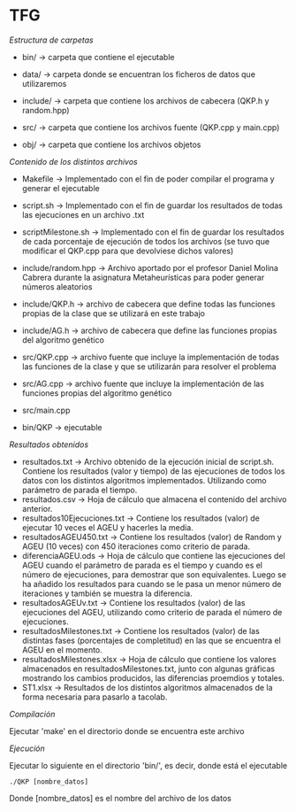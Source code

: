 # TFG
*Estructura de carpetas*

  - bin/ -> carpeta que contiene el ejecutable
	
  - data/ -> carpeta donde se encuentran los ficheros de datos que utilizaremos
	
  - include/ -> carpeta que contiene los archivos de cabecera (QKP.h y random.hpp)
	
  - src/ -> carpeta que contiene los archivos fuente (QKP.cpp y main.cpp)
	
  - obj/ -> carpeta que contiene los archivos objetos
	
*Contenido de los distintos archivos*

  - Makefile -> Implementado con el fin de poder compilar el programa y generar el ejecutable
  
  - script.sh -> Implementado con el fin de guardar los resultados de todas las ejecuciones en un archivo .txt

  - scriptMilestone.sh -> Implementado con el fin de guardar los resultados de cada porcentaje de ejecución de todos los archivos (se tuvo que modificar el QKP.cpp para que devolviese dichos valores) 
	
  - include/random.hpp -> Archivo aportado por el profesor Daniel Molina Cabrera durante la asignatura Metaheurísticas para poder generar números aleatorios
	
  - include/QKP.h -> archivo de cabecera que define todas las funciones propias de la clase que se utilizará en este trabajo
  
  - include/AG.h -> archivo de cabecera que define las funciones propias del algoritmo genético
	
  - src/QKP.cpp -> archivo fuente que incluye la implementación de todas las funciones de la clase y que se utilizarán para resolver el problema

  - src/AG.cpp -> archivo fuente que incluye la implementación de las funciones propias del algoritmo genético
	
  - src/main.cpp
	
  - bin/QKP -> ejecutable

*Resultados obtenidos*
  - resultados.txt -> Archivo obtenido de la ejecución inicial de script.sh. Contiene los resultados (valor y tiempo) de las ejecuciones de todos los datos con los distintos algoritmos implementados. Utilizando como parámetro de parada el tiempo.
  - resultados.csv -> Hoja de cálculo que almacena el contenido del archivo anterior.
  - resultados10Ejecuciones.txt -> Contiene los resultados (valor) de ejecutar 10 veces el AGEU y hacerles la media.
  - resultadosAGEU450.txt -> Contiene los resultados (valor) de Random y AGEU (10 veces) con 450 iteraciones como criterio de parada.
  - diferenciaAGEU.ods -> Hoja de cálculo que contiene las ejecuciones del AGEU cuando el parámetro de parada es el tiempo y cuando es el número de ejecuciones, para demostrar que son equivalentes. Luego se ha añadido los resultados para cuando se le pasa un menor número de iteraciones y también se muestra la diferencia.
  - resultadosAGEUv.txt -> Contiene los resultados (valor) de las ejecuciones del AGEU, utilizando como criterio de parada el número de ejecuciones.
  - resultadosMilestones.txt -> Contiene los resultados (valor) de las distintas fases (porcentajes de completitud) en las que se encuentra el AGEU en el momento.
  - resultadosMilestones.xlsx -> Hoja de cálculo que contiene los valores almacenados en resultadosMilestones.txt, junto con algunas gráficas mostrando los cambios producidos, las diferencias proemdios y totales.
  - ST1.xlsx -> Resultados de los distintos algoritmos almacenados de la forma necesaria para pasarlo a tacolab.

*Compilación*

Ejecutar 'make' en el directorio donde se encuentra este archivo
	
*Ejecución*

Ejecutar lo siguiente en el directorio 'bin/', es decir, donde está el ejecutable

	./QKP [nombre_datos]
	
 Donde [nombre_datos] es el nombre del archivo de los datos
